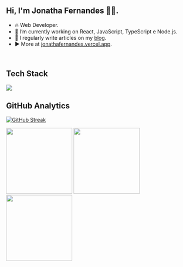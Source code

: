 ## Hi, I'm Jonatha Fernandes 👋🏽.
- 🔥 Web Developer.
- 🔭 I’m currently working on React, JavaScript, TypeScript e Node.js.
- 📝 I regularly write articles on my [blog](https://jonathafernandes.github.io/blog.github.io/).
- ▶️ More at [jonathafernandes.vercel.app](https://jonathafernandes.vercel.app/).

<br/>

## Tech Stack
<img src="https://skillicons.dev/icons?i=html,sass,css,markdown,git,github,javascript,bootstrap,react,tailwind,typescript,nodejs,vite,powershell,vscode,linux" />

<br/>

## GitHub Analytics
[![GitHub Streak](https://streak-stats.demolab.com?user=jonathafernandes&theme=aura-dark&locale=pt_BR&card_width=920)](https://git.io/streak-stats)
<div>
   <img src="https://github-readme-stats.vercel.app/api/top-langs?username=jonathafernandes&locale=en&hide_title=false&layout=compact&card_width=320&langs_count=8&theme=aura&hide_border=true" height="180px" />
   <img src="http://github-profile-summary-cards.vercel.app/api/cards/stats?username=jonathafernandes&theme=aura" height="180px"/>
   <img src="http://github-profile-summary-cards.vercel.app/api/cards/most-commit-language?username=jonathafernandes&theme=aura" height="180px"/>
</div>
